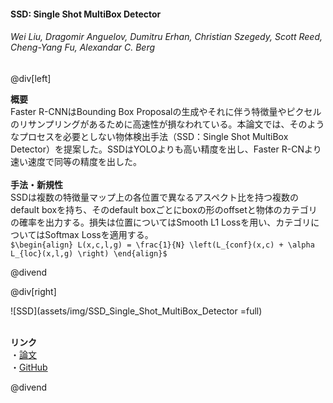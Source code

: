 #### SSD: Single Shot MultiBox Detector
###### Wei Liu, Dragomir Anguelov, Dumitru Erhan, Christian Szegedy, Scott Reed, Cheng-Yang Fu, Alexandar C. Berg

@div[left]

__概要__<br>
Faster R-CNNはBounding Box Proposalの生成やそれに伴う特徴量やピクセルのリサンプリングがあるために高速性が損なわれている。本論文では、そのようなプロセスを必要としない物体検出手法（SSD：Single Shot MultiBox Detector）を提案した。SSDはYOLOよりも高い精度を出し、Faster R-CNより速い速度で同等の精度を出した。<br>
<br>
__手法・新規性__<br>
SSDは複数の特徴量マップ上の各位置で異なるアスペクト比を持つ複数のdefault boxを持ち、そのdefault boxごとにboxの形のoffsetと物体のカテゴリの確率を出力する。損失は位置についてはSmooth L1 Lossを用い、カテゴリについてはSoftmax Lossを適用する。<br>
`$\begin{align} L(x,c,l,g) = \frac{1}{N} \left(L_{conf}(x,c) + \alpha L_{loc}(x,l,g) \right) \end{align}$`

@divend

@div[right]

![SSD](assets/img/SSD_Single_Shot_MultiBox_Detector =full)<br>
<br>

__リンク__<br>
・[論文](https://arxiv.org/pdf/1512.02325.pdf)<br>
・[GitHub](https://github.com/weiliu89/caffe/tree/ssd)<br>

@divend